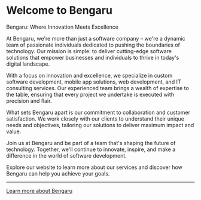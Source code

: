 # Welcome to Bengaru

Bengaru: Where Innovation Meets Excellence

At Bengaru, we're more than just a software company – we're a dynamic team of passionate individuals dedicated to pushing the boundaries of technology. Our mission is simple: to deliver cutting-edge software solutions that empower businesses and individuals to thrive in today's digital landscape.

With a focus on innovation and excellence, we specialize in custom software development, mobile app solutions, web development, and IT consulting services. Our experienced team brings a wealth of expertise to the table, ensuring that every project we undertake is executed with precision and flair.

What sets Bengaru apart is our commitment to collaboration and customer satisfaction. We work closely with our clients to understand their unique needs and objectives, tailoring our solutions to deliver maximum impact and value.

Join us at Bengaru and be part of a team that's shaping the future of technology. Together, we'll continue to innovate, inspire, and make a difference in the world of software development.

Explore our website to learn more about our services and discover how Bengaru can help you achieve your goals.

---
[Learn more about Bengaru](https://www.bengaru.co)
